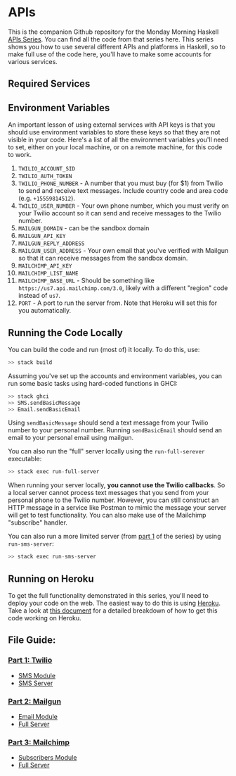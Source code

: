 # APIs

This is the companion Github repository for the Monday Morning Haskell [APIs Series](https://www.mmhaskell.com/apis). You can find all the code from that series here. This series shows you how to use several different APIs and platforms in Haskell, so to make full use of the code here, you'll have to make some accounts for various services.

## Required Services

## Environment Variables

An important lesson of using external services with API keys is that you should use environment variables to store these keys so that they are not visible in your code. Here's a list of all the environment variables you'll need to set, either on your local machine, or on a remote machine, for this code to work.

1. `TWILIO_ACCOUNT_SID`
2. `TWILIO_AUTH_TOKEN`
3. `TWILIO_PHONE_NUMBER` - A number that you must buy (for $1) from Twilio to send and receive text messages. Include country code and area code (e.g. `+15559814512`).
4. `TWILIO_USER_NUMBER` - Your own phone number, which you must verify on your Twilio account so it can send and receive messages to the Twilio number.
5. `MAILGUN_DOMAIN` - can be the sandbox domain
6. `MAILGUN_API_KEY`
7. `MAILGUN_REPLY_ADDRESS`
8. `MAILGUN_USER_ADDRESS` - Your own email that you've verified with Mailgun so that it can receive messages from the sandbox domain.
9. `MAILCHIMP_API_KEY`
10. `MAILCHIMP_LIST_NAME`
11. `MAILCHIMP_BASE_URL` - Should be something like `https://us7.api.mailchimp.com/3.0`, likely with a different "region" code instead of `us7`.
12. `PORT` - A port to run the server from. Note that Heroku will set this for you automatically.

## Running the Code Locally

You can build the code and run (most of) it locally. To do this, use:

```bash
>> stack build
```

Assuming you've set up the accounts and environment variables, you can run some basic tasks using hard-coded functions in GHCI:

```bash
>> stack ghci
>> SMS.sendBasicMessage
>> Email.sendBasicEmail
```

Using `sendBasicMessage` should send a text message from your Twilio number to your personal number. Running `sendBasicEmail` should send an email to your personal email using mailgun.

You can also run the "full" server locally using the `run-full-serever` executable:

```haskell
>> stack exec run-full-server
```

When running your server locally, **you cannot use the Twilio callbacks**. So a local server cannot process text messages that you send from your personal phone to the Twilio number. However, you can still construct an HTTP message in a service like Postman to mimic the message your server will get to test functionality. You can also make use of the Mailchimp "subscribe" handler.

You can also run a more limited server (from [part 1](https://www.mmhaskell.com/apis/twilio) of the series) by using `run-sms-server`:

```haskell
>> stack exec run-sms-server
```

## Running on Heroku

To get the full functionality demonstrated in this series, you'll need to deploy your code on the web. The easiest way to do this is using [Heroku](https://heroku.com). Take a look at [this document](https://github.com/MondayMorningHaskell/APIs/blob/master/Heroku.md) for a detailed breakdown of how to get this code working on Heroku.

## File Guide:

### [Part 1: Twilio](https://mmhaskell.com/apis/twilio)

* [SMS Module](https://github.com/MondayMorningHaskell/APIs/blob/master/src/SMS.hs)
* [SMS Server](https://github.com/MondayMorningHaskell/APIs/blob/master/src/SMSServer.hs)

### [Part 2: Mailgun](https://mmhaskell.com/apis/mailgun)

* [Email Module](https://github.com/MondayMorningHaskell/APIs/blob/master/src/Email.hs)
* [Full Server](https://github.com/MondayMorningHaskell/APIs/blob/master/src/FullServer.hs)

### [Part 3: Mailchimp](https://mmhaskell.com/apis/mailchimp)

* [Subscribers Module](https://github.com/MondayMorningHaskell/APIs/blob/master/src/Subscribers.hs)
* [Full Server](https://github.com/MondayMorningHaskell/APIs/blob/master/src/FullServer.hs)
